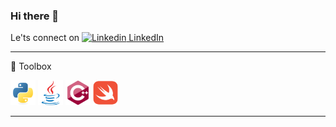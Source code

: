 ### Hi there 👋

<!--
**abrashamchowdhury/abrashamchowdhury** is a ✨ _special_ ✨ repository because its `README.md` (this file) appears on your GitHub profile.

Here are some ideas to get you started:

- 🔭 I’m currently working on ...
- 🌱 I’m currently learning ...
- 👯 I’m looking to collaborate on ...
- 🤔 I’m looking for help with ...
- 💬 Ask me about ...
- 📫 How to reach me: ...
- 😄 Pronouns: ...
- ⚡ Fun fact: ...
-->

Le'ts connect on [![Linkedin](https://i.stack.imgur.com/gVE0j.png) LinkedIn](https://www.linkedin.com/in/abrashamchowdhury/)
&nbsp;

---

🧰 Toolbox

<img src="https://raw.githubusercontent.com/devicons/devicon/master/icons/python/python-original.svg" alt="Python Logo" width="40" height="40"/> <img src="https://raw.githubusercontent.com/devicons/devicon/master/icons/java/java-original.svg" alt="Java Logo" width="40" height="40"/> <img src="https://raw.githubusercontent.com/devicons/devicon/master/icons/cplusplus/cplusplus-original.svg" alt="CPP Logo" width="40" height="40"/> <img src="https://raw.githubusercontent.com/devicons/devicon/master/icons/swift/swift-original.svg" alt="CPP Logo" width="40" height="40"/>

---
